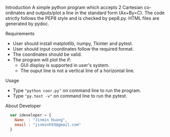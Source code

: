 
Introduction
A simple python program which accepts 2 Cartesian co-ordinates and outputs/plot a line in the standard form (Ax+By=C).
The code strictly follows the PEP8 style and is checked by pep8.py.
HTML files are generated by pydoc. 

Requirements
* User should install matplotlib, numpy, Tkinter and pytest.
* User should input coordinates follow the required format.
* The coordinates should be valid.
* The program will plot the if:
    *  GUI display is supported in user's system.
    *  The ouput line is not a vertical line of a horizontal line.

Usage
* Type 
```"python coor.py"```
on command line to run the program.
* Type 
```"py.test -v"```
on command line to run the pytest.

About Developer
```javascript
  var ideveloper = {
    Name  : "Jinmin Huang",
    email : "jinminh93@gmail.com"
  }
```
